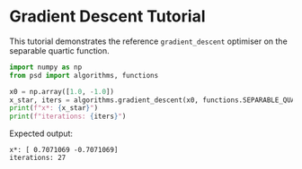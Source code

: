 # Gradient Descent Tutorial

This tutorial demonstrates the reference `gradient_descent` optimiser on the separable quartic function.

```python
import numpy as np
from psd import algorithms, functions

x0 = np.array([1.0, -1.0])
x_star, iters = algorithms.gradient_descent(x0, functions.SEPARABLE_QUARTIC.grad, step_size=0.1)
print(f"x*: {x_star}")
print(f"iterations: {iters}")
```

Expected output:

```
x*: [ 0.7071069 -0.7071069]
iterations: 27
```
